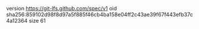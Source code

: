 version https://git-lfs.github.com/spec/v1
oid sha256:859102d98f8d97a5f885f46cb4ba158e04ff2c43ae39f67f443efb37c4a12364
size 61
